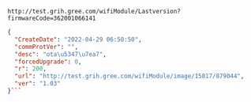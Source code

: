 `http://test.grih.gree.com/wifiModule/Lastversion?firmwareCode=362001066141`

```json
{
  "CreateDate": "2022-04-29 06:50:50",
  "commProtVer": "",
  "desc": "ota\u5347\u7ea7",
  "forcedUpgrade": 0,
  "r": 200,
  "url": "http://test.grih.gree.com/wifiModule/image/15817/879044",
  "ver": "1.03"
}```